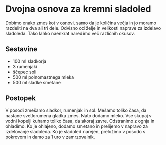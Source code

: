 # Dvojna osnova za kremni sladoled

Dobimo enako zmes kot v [osnovi](https://github.com/rodeob/sladoled/blob/master/Osnova.md), samo da je količina večja in jo moramo razdeliti na dva ali tri dele. Odvisno od želje in velikosti naprave za izdelavo sladoleda. Tako lahko naenkrat naredimo več različnih okusov.

## Sestavine

 * 100 ml sladkorja
 * 3 rumenjaki
 * ščepec soli
 * 500 ml polnomastnega mleka
 * 500 ml sladke smetane
 
 
 ## Postopek
 
V posodi zmešamo sladkor, rumenjak in sol. Mešamo toliko časa, da nastane svetlorumena gladka zmes. Nato dodamo mleko. Vse skupaj v vodni kopelji kuhamo toliko časa, da skoraj zavre. Odstranimo z ognja in ohladimo. Ko je ohlajeno, dodamo smetano in prelijemo v napravo za izdelovanje sladoleda. Ko je sladoled narejen, preložimo v posodo s pokrovom in damo za 1 uro v zamrzovalnik.
